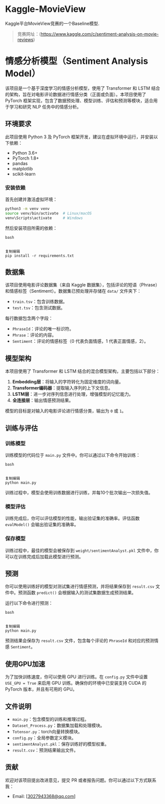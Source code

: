 # Kaggle-MovieView
Kaggle平台MovieView竞赛的一个Baseline模型.
> 竞赛网址：(https://www.kaggle.com/c/sentiment-analysis-on-movie-reviews)


# 情感分析模型（Sentiment Analysis Model）

该项目是一个基于深度学习的情感分析模型，使用了 Transformer 和 LSTM 结合的架构，旨在对电影评论数据进行情感分类（正面或负面）。本项目使用了 PyTorch 框架实现，包含了数据预处理、模型训练、评估和预测等模块，适合用于学习和研究 NLP 任务中的情感分析。



## 环境要求

此项目使用 Python 3 及 PyTorch 框架开发，建议在虚拟环境中运行，并安装以下依赖：

- Python 3.6+
- PyTorch 1.8+
- pandas
- matplotlib
- scikit-learn

### 安装依赖

首先创建并激活虚拟环境：

```bash
python3 -m venv venv
source venv/bin/activate  # Linux/macOS
venv\Scripts\activate     # Windows
```

然后安装项目所需的依赖：

```
bash


复制编辑
pip install -r requirements.txt
```

## 数据集

该项目使用电影评论数据集（来自 Kaggle 数据集），包括评论的短语（Phrase）和情感标签（Sentiment）。数据集已预处理并存储在 `data/` 文件夹下：

- `train.tsv`：包含训练数据。
- `test.tsv`：包含测试数据。

每行数据包含两个字段：

- `PhraseId`：评论的唯一标识符。
- `Phrase`：评论的内容。
- `Sentiment`：评论的情感标签（0 代表负面情感，1 代表正面情感，2）。

## 模型架构

本项目使用了 Transformer 和 LSTM 结合的混合模型架构，主要包括以下部分：

1. **Embedding层**：将输入的字符转化为固定维度的词向量。
2. **Transformer编码器**：提取输入序列的上下文信息。
3. **LSTM层**：进一步对序列信息进行处理，增强模型的记忆能力。
4. **全连接层**：输出情感预测结果。

模型的目标是对输入的电影评论进行情感分类，输出为 `0` 或 `1`。

## 训练与评估

### 训练模型

训练模型的代码位于 `main.py` 文件中。你可以通过以下命令开始训练：

```
bash


复制编辑
python main.py
```

训练过程中，模型会使用训练数据进行训练，并每10个批次输出一次损失值。

### 模型评估

训练完成后，你可以评估模型的性能，输出验证集的准确率。评估函数 `evalModel()` 会输出验证集的准确率。

### 保存模型

训练过程中，最佳的模型会被保存到 `weight/sentimentAnalyst.pkl` 文件中，你可以在训练完成后加载此模型进行预测。

## 预测

你可以使用训练好的模型对测试集进行情感预测，并将结果保存到 `result.csv` 文件中。预测函数 `predict()` 会根据输入的测试集数据生成预测结果。

运行以下命令进行预测：

```
bash


复制编辑
python main.py
```

预测结果会保存为 `result.csv` 文件，包含每个评论的 `PhraseId` 和对应的预测情感 `Sentiment`。

## 使用GPU加速

为了加快训练速度，你可以使用 GPU 进行训练。在 `config.py` 文件中设置 `USE_GPU = True` 来启用 GPU 训练。确保你的环境中已安装支持 CUDA 的 PyTorch 版本，并且有可用的 GPU。

## 文件说明

- `main.py`：包含模型的训练和推理过程。
- `Dataset_Process.py`：数据集加载和处理模块。
- `Totensor.py`：torch向量转换模块。
- `config.py`：全局参数定义模块。
- `sentimentAnalyst.pkl`：保存训练好的模型权重。
- `result.csv`：预测结果输出文件。

## 贡献

欢迎对该项目提出改进意见，提交 PR 或者报告问题。你可以通过以下方式联系我：

- Email: [3027943368@qq.com]

